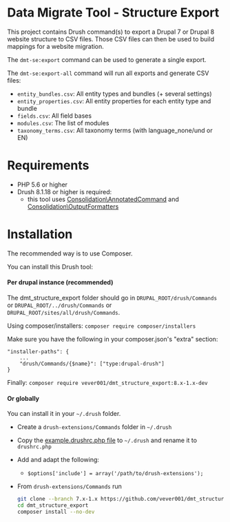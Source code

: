 # Data Migrate Tool - Structure Export

This project contains Drush command(s) to export a Drupal 7 or Drupal 8 website structure to CSV files.
Those CSV files can then be used to build mappings for a website migration.

The `dmt-se:export` command can be used to generate a single export.

The `dmt-se:export-all` command will run all exports and generate CSV files:
- `entity_bundles.csv`: All entity types and bundles (+ several settings)
- `entity_properties.csv`: All entity properties for each entity type and bundle
- `fields.csv`: All field bases
- `modules.csv`: The list of modules
- `taxonomy_terms.csv`: All taxonomy terms (with language_none/und or EN)

# Requirements

* PHP 5.6 or higher
* Drush 8.1.18 or higher is required:
  *  this tool uses [Consolidation\AnnotatedCommand](https://github.com/consolidation/annotated-command) and [Consolidation\OutputFormatters](https://github.com/consolidation/output-formatters) 

# Installation

The recommended way is to use Composer.

You can install this Drush tool:

#### Per drupal instance (recommended)

The dmt_structure_export folder should go in `DRUPAL_ROOT/drush/Commands` or `DRUPAL_ROOT/../drush/Commands`
or `DRUPAL_ROOT/sites/all/drush/Commands`.

Using composer/installers: `composer require composer/installers`

Make sure you have the following in your composer.json's "extra" section:

    "installer-paths": {
        ...
        "drush/Commands/{$name}": ["type:drupal-drush"]
    }
    

Finally: `composer require vever001/dmt_structure_export:8.x-1.x-dev`

#### Or globally

You can install it in your `~/.drush` folder.

  * Create a `drush-extensions/Commands` folder in `~/.drush`
  * Copy the [example.drushrc.php file](https://github.com/drush-ops/drush/blob/8.x/examples/example.drushrc.php) to `~/.drush` and rename it to `drushrc.php`
  * Add and adapt the following:
    * `$options['include'] = array('/path/to/drush-extensions');`
  * From `drush-extensions/Commands` run

     ```bash
     git clone --branch 7.x-1.x https://github.com/vever001/dmt_structure_export.git
     cd dmt_structure_export
     composer install --no-dev
     ```
